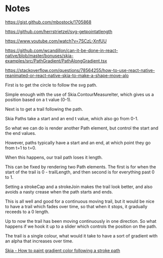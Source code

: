 # Notes

https://gist.github.com/mbostock/1705868

https://github.com/herrstrietzel/svg-getpointatlength

https://www.youtube.com/watch?v=7SCzL-XnfUU

https://github.com/wcandillon/can-it-be-done-in-react-native/blob/master/bonuses/skia-examples/src/PathGradient/PathAlongGradient.tsx

https://stackoverflow.com/questions/78564255/how-to-use-react-native-reanimated-or-react-native-skia-to-make-a-shape-move-alo



First is to get the circle to follow the svg path.

Simple enough with the use of Skia.ContourMeasureIter, which gives us a position based on a t value (0-1).

Next is to get a trail following the path.

Skia Paths take a start and an end t value, which also go from 0-1.

So what we can do is render another Path element, but control the start and the end values.

However, paths typically have a start and an end, at which point they go from t=1 to t=0.

When this happens, our trail path loses it length.

This can be fixed by rendering two Path elements. The first is for when the start of the trail is 0 - trailLength, and then second is for everything past 0 to 1.

Setting a strokeCap and a strokeJoin makes the trail look better, and also avoids a nasty crease when the path starts and ends.


This is all well and good for a continuous moving trail, but it would be nice to have a trail which fades over time, so that when it stops, it gradually receeds to a 0 length.

<insert description of how to do this>



Up to now the trail has been moving continuously in one direction. So what happens if we hook it up to a slider which controls the position on the path.



The trail is a single colour, what would it take to have a sort of gradient with an alpha that increases over time.



[Skia - How to paint gradient color following a stroke path](https://groups.google.com/g/skia-discuss/c/gQvvYusrqTY)

